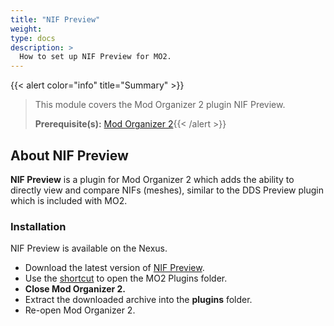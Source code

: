 ```yaml
---
title: "NIF Preview"
weight:
type: docs
description: >
  How to set up NIF Preview for MO2.
---
```


{{< alert color="info" title="Summary" >}}
> This module covers the Mod Organizer 2 plugin NIF Preview.<p>
> **Prerequisite(s):** [Mod Organizer 2](/skyforge/tool-setup/mo2/){{< /alert >}}

## About NIF Preview

**NIF Preview** is a plugin for Mod Organizer 2 which adds the ability to directly view and compare NIFs (meshes), similar to the DDS Preview plugin which is included with MO2.

### Installation

NIF Preview is available on the Nexus.

- Download the latest version of [NIF Preview](https://www.nexusmods.com/skyrimspecialedition/mods/69813?tab=files).
- Use the [shortcut](/Pictures/skyforge/mo2-plugins-folder-shortcut.png) to open the MO2 Plugins folder.
- **Close Mod Organizer 2.**
- Extract the downloaded archive into the **plugins** folder.
- Re-open Mod Organizer 2.